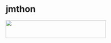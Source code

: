# jmthon

<p align="left"><a href="https://heroku.com/deploy?template=https://github.com/alielrayeq3/roz"> <img src="https://img.shields.io/badge/Deploy%20To%20Heroku-purple?style=for-the-badge&logo=heroku" width="320" height="58.45"/></a></p>
